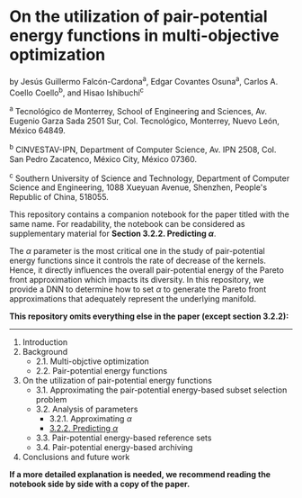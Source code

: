 # **On the utilization of pair-potential energy functions in multi-objective optimization**

by Jesús Guillermo Falcón-Cardona<sup>a</sup>, Edgar Covantes Osuna<sup>a</sup>, Carlos A. Coello Coello<sup>b</sup>, and Hisao Ishibuchi<sup>c</sup>

<sup>a</sup> Tecnológico de Monterrey, School of Engineering and Sciences, Av. Eugenio Garza Sada 2501 Sur, Col. Tecnológico, 
Monterrey, Nuevo León, México 64849.

<sup>b</sup> CINVESTAV-IPN, Department of Computer Science, Av. IPN 2508, Col. San Pedro Zacatenco, México City, México 07360.

<sup>c</sup> Southern University of Science and Technology, Department of Computer Science and Engineering, 1088 Xueyuan Avenue, 
Shenzhen, People's Republic of China, 518055.

This repository contains a companion notebook for the paper titled with the same name. For readability, the notebook 
can be considered as supplementary material for **Section 3.2.2. Predicting $\alpha$**. 

The $\alpha$ parameter is the most critical one in the study of pair-potential energy functions since it 
controls the rate of decrease of the kernels. Hence, it directly influences the overall pair-potential energy 
of the Pareto front approximation which impacts its diversity. In this repository, we provide a DNN to determine 
how to set $\alpha$ to generate the Pareto front approximations that adequately represent the underlying manifold.

**This repository omits everything else in the paper (except section 3.2.2):**

---
1. Introduction
2. Background
    * 2.1. Multi-objctive optimization
    * 2.2. Pair-potential energy functions
3. On the utilization of pair-potential energy functions
    * 3.1. Approximating the pair-potential energy-based subset selection problem
    * 3.2. Analysis of parameters
        *  3.2.1. Approximating $\alpha$
        *  [3.2.2. Predicting $\alpha$](https://github.com/edgarcovantesosuna/PPF-predicting-alpha/blob/4c434246332bbd942325b05e7642d19661568035/pair-potential-functions-predicting-alpha.ipynb)
    * 3.3. Pair-potential energy-based reference sets
    * 3.4. Pair-potential energy-based archiving
4. Conclusions and future work

**If a more detailed explanation is needed, we recommend reading the notebook side by side with a copy of the paper.**
